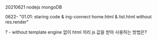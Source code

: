 20210621 nodejs mongoDB 

0622- "01.01: staring code & ing-connect home.html & list.html without res.render"

? - without template engine 없이 html 끼리 js 값을 받아 사용하는 방법은?

